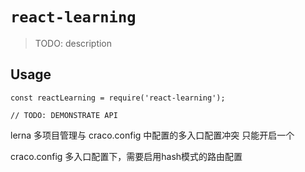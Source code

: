 # `react-learning`

> TODO: description

## Usage

```
const reactLearning = require('react-learning');

// TODO: DEMONSTRATE API
```
lerna 多项目管理与 craco.config 中配置的多入口配置冲突
只能开启一个


craco.config 多入口配置下，需要启用hash模式的路由配置
